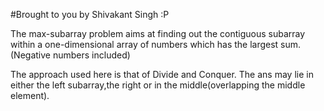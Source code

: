 #Brought to you by Shivakant Singh :P

The max-subarray problem aims at finding out the contiguous subarray within a one-dimensional array of numbers which has the largest sum. (Negative numbers included)

The approach used here is that of Divide and Conquer.
The ans may lie in either the left subarray,the right or in the middle(overlapping the middle element).


